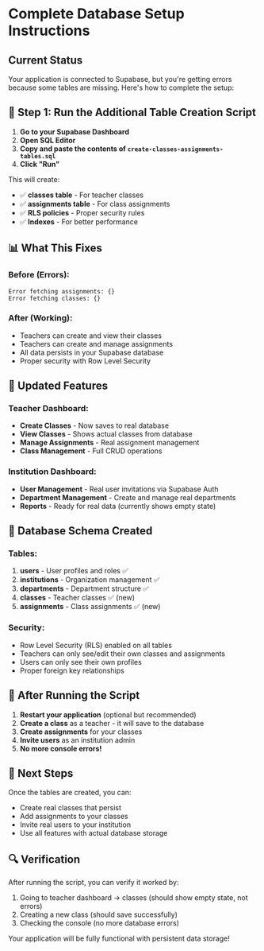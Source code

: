 # Complete Database Setup Instructions

## Current Status
Your application is connected to Supabase, but you're getting errors because some tables are missing. Here's how to complete the setup:

## 🚀 **Step 1: Run the Additional Table Creation Script**

1. **Go to your Supabase Dashboard**
2. **Open SQL Editor**
3. **Copy and paste the contents of `create-classes-assignments-tables.sql`**
4. **Click "Run"**

This will create:
- ✅ **classes table** - For teacher classes
- ✅ **assignments table** - For class assignments  
- ✅ **RLS policies** - Proper security rules
- ✅ **Indexes** - For better performance

## 📊 **What This Fixes**

### **Before (Errors):**
```
Error fetching assignments: {}
Error fetching classes: {}
```

### **After (Working):**
- Teachers can create and view their classes
- Teachers can create and manage assignments
- All data persists in your Supabase database
- Proper security with Row Level Security

## 🎯 **Updated Features**

### **Teacher Dashboard:**
- **Create Classes** - Now saves to real database
- **View Classes** - Shows actual classes from database
- **Manage Assignments** - Real assignment management
- **Class Management** - Full CRUD operations

### **Institution Dashboard:**
- **User Management** - Real user invitations via Supabase Auth
- **Department Management** - Create and manage real departments
- **Reports** - Ready for real data (currently shows empty state)

## 🔧 **Database Schema Created**

### **Tables:**
1. **users** - User profiles and roles ✅
2. **institutions** - Organization management ✅  
3. **departments** - Department structure ✅
4. **classes** - Teacher classes ✅ (new)
5. **assignments** - Class assignments ✅ (new)

### **Security:**
- Row Level Security (RLS) enabled on all tables
- Teachers can only see/edit their own classes and assignments
- Users can only see their own profiles
- Proper foreign key relationships

## 🎉 **After Running the Script**

1. **Restart your application** (optional but recommended)
2. **Create a class** as a teacher - it will save to the database
3. **Create assignments** for your classes
4. **Invite users** as an institution admin
5. **No more console errors!**

## 📝 **Next Steps**

Once the tables are created, you can:
- Create real classes that persist
- Add assignments to your classes
- Invite real users to your institution
- Use all features with actual database storage

## 🔍 **Verification**

After running the script, you can verify it worked by:
1. Going to teacher dashboard → classes (should show empty state, not errors)
2. Creating a new class (should save successfully)
3. Checking the console (no more database errors)

Your application will be fully functional with persistent data storage!